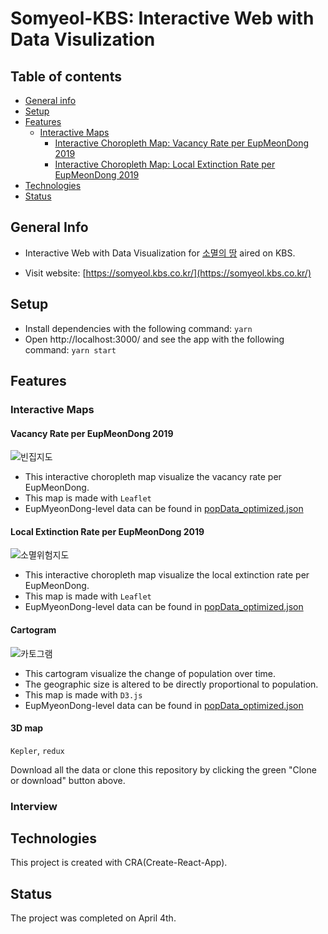 # Somyeol-KBS: Interactive Web with Data Visulization

## Table of contents

- [General info](#general-info)
- [Setup](#setup)
- [Features](#features)
  - [Interactive Maps](#interactive-maps)
    - [Interactive Choropleth Map: Vacancy Rate per EupMeonDong 2019](#vacancy-rate-per-eupmeondong-2019)
    - [Interactive Choropleth Map: Local Extinction Rate per EupMeonDong 2019](#local-extinction-rate-per-eupmeondong-2019)
- [Technologies](#technologies)
- [Status](#status)

## General Info

- Interactive Web with Data Visualization for [소멸의 땅](http://vod.kbs.co.kr/index.html?source=episode&sname=vod&stype=vod&program_code=T2011-1097&program_id=PS-2021000586-01-000&broadcast_complete_yn=N&local_station_code=00&section_code=05&section_sub_code=06#more) aired on KBS.

- Visit website: [https://somyeol.kbs.co.kr/](https://somyeol.kbs.co.kr/)

## Setup

- Install dependencies with the following command: `yarn`
- Open http://localhost:3000/ and see the app with the following command: `yarn start`

## Features

### Interactive Maps

#### Vacancy Rate per EupMeonDong 2019

![빈집지도](https://i.ibb.co/wzjPbvd/empty-house.gif)

- This interactive choropleth map visualize the vacancy rate per EupMeonDong.
- This map is made with `Leaflet`
- EupMyeonDong-level data can be found in [popData_optimized.json](./components/Chp1/data/popData_optimized.json)

#### Local Extinction Rate per EupMeonDong 2019

![소멸위험지도](https://i.ibb.co/S61FDnr/extinction.gif)

- This interactive choropleth map visualize the local extinction rate per EupMeonDong.
- This map is made with `Leaflet`
- EupMyeonDong-level data can be found in [popData_optimized.json](./components/Chp1/data/popData_optimized.json)

#### Cartogram

![카토그램](https://i.ibb.co/DtgBwVM/cartogram.gif)

- This cartogram visualize the change of population over time.
- The geographic size is altered to be directly proportional to population.
- This map is made with `D3.js`
- EupMyeonDong-level data can be found in [popData_optimized.json](./components/Chp1/data/popData_optimized.json)

#### 3D map

`Kepler`, `redux`

Download all the data or clone this repository by clicking the green "Clone or download" button above.

### Interview

## Technologies

This project is created with CRA(Create-React-App).

## Status

The project was completed on April 4th.
